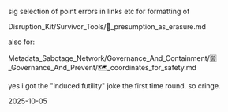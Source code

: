 sig selection of point errors in links etc for formatting of 

Disruption_Kit/Survivor_Tools/🫥_presumption_as_erasure.md  

also for:

Metadata_Sabotage_Network/Governance_And_Containment/🈺_Governance_And_Prevent/🗺️_coordinates_for_safety.md

yes i got the "induced futility" joke the first time round. so cringe.


2025-10-05
